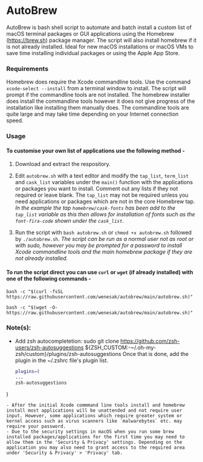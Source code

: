 # AutoBrew

AutoBrew is bash shell script to automate and batch install a custom list of macOS terminal packages or GUI applications using the Homebrew (https://brew.sh) package manager. The script will also install homebrew if it is not already installed. Ideal for new macOS installations or macOS VMs to save time installing individual packages or using the Apple App Store.

### Requirements

Homebrew does require the Xcode commandline tools. Use the command `xcode-select --install` from a terminal window to install. The script will prompt if the commandline tools are not installed. The homebrew installer does install the commandline tools however it does not give progress of the installation like installing them manually does. The commandline tools are quite large and may take time depending on your Internet connection speed.

### Usage 

#### To customise your own list of applications use the following method -

1. Download and extract the respository.

2. Edit `autobrew.sh` with a text editor and modify the `tap_list`, `term_list` and `cask_list` variables under the `main()` function with the applications or packages you want to install. Comment out any lists if they not required or leave blank. The `tap_list` may not be required unless you need applications or packages which are not in the core Homebrew tap. *In the example the tap `homebrew/cask-fonts` has been add to the `tap_list` variable as this then allows for installation of fonts such as the `font-fira-code` shown under the `cask_list`.*

3. Run the script with `bash autobrew.sh` or `chmod +x autobrew.sh` followed by `./autobrew.sh`. *The script can be run as a normal user not as root or with sudo, however you may be prompted for a password to install Xcode commandline tools and the main homebrew package if they are not already installed.*

#### To run the script direct you can use `curl` or `wget` (if already installed) with one of the following commands -  

`bash -c "$(curl -fsSL https://raw.githubusercontent.com/wenesak/autobrew/main/autobrew.sh)"`
  
`bash -c "$(wget -O- https://raw.githubusercontent.com/wenesak/autobrew/main/autobrew.sh)"`

### Note(s):

- Add zsh autocompletetion:
  sudo git clone https://github.com/zsh-users/zsh-autosuggestions ${ZSH_CUSTOM:-~/.oh-my-zsh/custom}/plugins/zsh-autosuggestions
  Once that is done, add the plugin in the ~/.zshrc file's plugin list.
  ```bash
  plugins=(
  ...
  zsh-autosuggestions
)
  ```
- After the initial Xcode commmand line tools install and homebrew install most applications will be unattended and not require user input. However, some applications which require greater system or kernel access such as virus scanners like `malwarebytes` etc. may require your password.  
- Due to the security settings in macOS when you run some brew installed packages/applications for the first time you may need to allow them in the 'Security & Privacy' settings. Depending on the application you may also need to grant access to the required area under 'Security & Privacy' > 'Privacy' tab.
